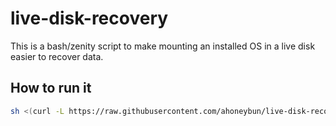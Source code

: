 # live-disk-recovery
This is a bash/zenity script to make mounting an installed OS in a live disk easier to recover data.

## How to run it

```bash
sh <(curl -L https://raw.githubusercontent.com/ahoneybun/live-disk-recovery/main/auto_mount.sh)
```
